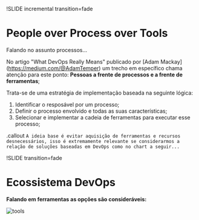 !SLIDE incremental transition=fade

# People over Process over Tools

Falando no assunto processos...

No artigo "What DevOps Really Means" publicado por [Adam Mackay]  (https://medium.com/@AdamTemper) um trecho em específico chama atenção para este ponto: **Pessoas a frente de processos e a frente de ferramentas**;

Trata-se de uma estratégia de implementação baseada na seguinte lógica:

1. Identificar o resposável por um processo;
2. Definir o processo envolvido e todas as suas características;
3. Selecionar e implementar a cadeia de ferramentas para executar esse processo;

.callout `A ideia base é evitar aquisição de ferramentas e recursos desnecessários, isso é extremamente relevante se considerarmos a relação de soluções baseadas em DevOps como no chart a seguir...`

!SLIDE transition=fade

# Ecossistema DevOps

**Falando em ferramentas as opções são consideráveis:**

![tools](images/devops-ecosystem.jpg)

